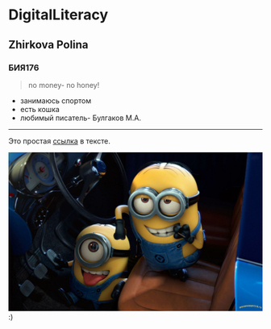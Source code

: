# DigitalLiteracy
## Zhirkova Polina 
### БИЯ176
> no money- no honey!
* занимаюсь спортом
* есть кошка
* любимый писатель- Булгаков М.А.

------
Это простая [ссылка](https://vk.com/id146977670) в тексте.


![](https://github.com/zpa176/DigitalLiteracy/blob/master/%D0%BC%D0%B8%D0%BD%D1%8C%D0%BE%D0%BD%D1%8B-%D0%BF%D1%80%D0%B8%D0%BA%D0%BE%D0%BB%D1%8B-%D0%BA%D0%B0%D1%80%D1%82%D0%B8%D0%BD%D0%BA%D0%B8.jpg "миньоны")
\:)

